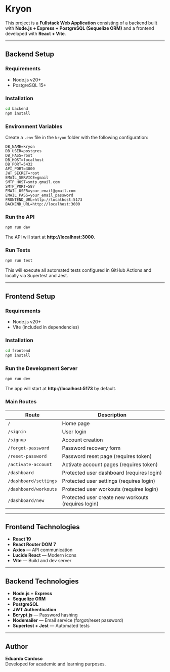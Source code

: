 # Kryon

This project is a **Fullstack Web Application** consisting of a backend built with **Node.js + Express + PostgreSQL (Sequelize ORM)** and a frontend developed with **React + Vite**.

---

## Backend Setup

### Requirements

- Node.js v20+
- PostgreSQL 15+

### Installation

```bash
cd backend
npm install
```

### Environment Variables

Create a `.env` file in the `kryon` folder with the following configuration:

```env
DB_NAME=kryon
DB_USER=postgres
DB_PASS=root
DB_HOST=localhost
DB_PORT=5432
API_PORT=3000
JWT_SECRET=root
EMAIL_SERVICE=gmail
SMTP_HOST=smtp.gmail.com
SMTP_PORT=587
EMAIL_USER=your_email@gmail.com
EMAIL_PASS=your_email_password
FRONTEND_URL=http://localhost:5173
BACKEND_URL=http://localhost:3000
```

### Run the API

```bash
npm run dev
```
The API will start at **http://localhost:3000**.

### Run Tests

```bash
npm run test
```
This will execute all automated tests configured in GitHub Actions and locally via Supertest and Jest.

---

## Frontend Setup

### Requirements

- Node.js v20+
- Vite (included in dependencies)

### Installation

```bash
cd frontend
npm install
```

### Run the Development Server

```bash
npm run dev
```
The app will start at **http://localhost:5173** by default.

### Main Routes

| Route | Description |
|--------|-------------|
| `/` | Home page |
| `/signin` | User login |
| `/signup` | Account creation |
| `/forgot-password` | Password recovery form |
| `/reset-password` | Password reset page (requires token)|
|`/activate-account` | Activate account pages (requires token) |
| `/dashboard` | Protected user dashboard (requires login) |
| `/dashboard/settings` | Protected user settings (requires login) |
| `/dashboard/workouts` | Protected user workouts (requires login) |
|`/dashboard/new` | Protected user create new workouts (requires login) |


---

## Frontend Technologies

- **React 19**
- **React Router DOM 7**
- **Axios** — API communication
- **Lucide React** — Modern icons
- **Vite** — Build and dev server

---

## Backend Technologies

- **Node.js + Express**
- **Sequelize ORM**
- **PostgreSQL**
- **JWT Authentication**
- **Bcrypt.js** — Password hashing
- **Nodemailer** — Email service (forgot/reset password)
- **Supertest + Jest** — Automated tests

---

## Author

**Eduardo Cardoso**  
Developed for academic and learning purposes.

